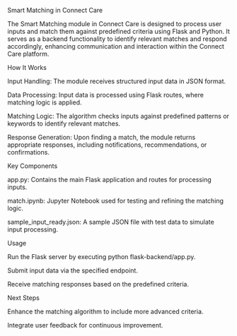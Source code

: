 Smart Matching in Connect Care

The Smart Matching module in Connect Care is designed to process user inputs and match them against predefined criteria using Flask and Python. It serves as a backend functionality to identify relevant matches and respond accordingly, enhancing communication and interaction within the Connect Care platform.

How It Works

Input Handling: The module receives structured input data in JSON format.

Data Processing: Input data is processed using Flask routes, where matching logic is applied.

Matching Logic: The algorithm checks inputs against predefined patterns or keywords to identify relevant matches.

Response Generation: Upon finding a match, the module returns appropriate responses, including notifications, recommendations, or confirmations.

Key Components

app.py: Contains the main Flask application and routes for processing inputs.

match.ipynb: Jupyter Notebook used for testing and refining the matching logic.

sample_input_ready.json: A sample JSON file with test data to simulate input processing.

Usage

Run the Flask server by executing python flask-backend/app.py.

Submit input data via the specified endpoint.

Receive matching responses based on the predefined criteria.

Next Steps

Enhance the matching algorithm to include more advanced criteria.

Integrate user feedback for continuous improvement.


